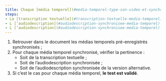 ```yaml
---
title: Chaque [média temporel](#media-temporel-type-son-video-et-synchronise) synchronisé pré-enregistré vérifie-t-il une de ces conditions (hors cas particuliers) ?
steps:
- La [transcription textuelle](#transcription-textuelle-media-temporel) est pertinente ;
- L [’audiodescription](#audiodescription-synchronisee-media-temporel) synchronisée est pertinente ;
- L [’audiodescription](#audiodescription-synchronisee-media-temporel) synchronisée de la version alternative est pertinente.
---
```


1. Retrouver dans le document les médias temporels pré-enregistrés synchronisés ;
2. Pour chaque média temporel synchronisé, vérifier la pertinence :
      * Soit de la transcription textuelle ;
      * Soit de l’audiodescription synchronisée ;
      * Soit de l’audiodescription synchronisée de la version alternative.
3. Si c’est le cas pour chaque média temporel, **le test est validé**.